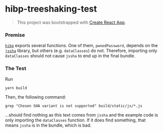 # hibp-treeshaking-test

> This project was bootstrapped with
> [Create React App](https://github.com/facebook/create-react-app).

### Premise

[`hibp`](https://github.com/wKovacs64/hibp) exports several functions. One of
them, `pwnedPassword`, depends on the
[`jssha`](https://github.com/Caligatio/jsSHA) library, but others (e.g.
`dataClasses`) do not. Therefore, importing only `dataClasses` should not cause
`jssha` to end up in the final bundle.

### The Test

Run

```
yarn build
```

Then, the following command:

```
grep "Chosen SHA variant is not supported" build/static/js/*.js
```

...should find nothing as this text comes from `jssha` and the example code is
only importing the `dataClasses` function. If it does find something, that means
`jssha` is in the bundle, which is bad.
